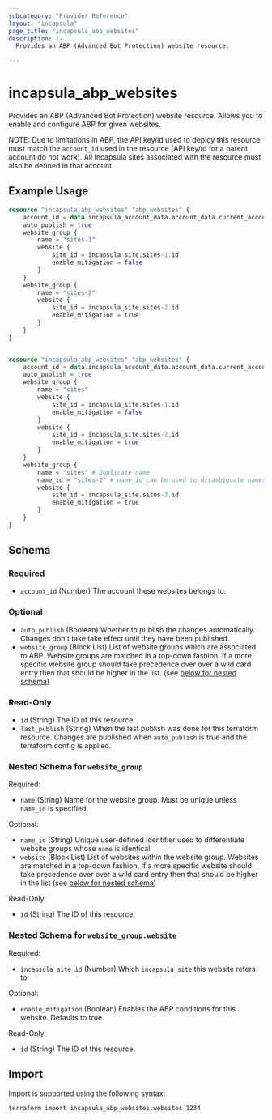 ```yaml
---
subcategory: "Provider Reference"
layout: "incapsula"
page_title: "incapsula_abp_websites"
description: |-
  Provides an ABP (Advanced Bot Protection) website resource.

---
```


# incapsula_abp_websites

Provides an ABP (Advanced Bot Protection) website resource. Allows you to enable and configure ABP for given websites.

NOTE: Due to limitations in ABP, the API key/id used to deploy this resource must match the `account_id` used in the resource (API key/id for a parent account do not work). All Incapsula sites associated with the resource must also be defined in that account.

## Example Usage

```terraform
resource "incapsula_abp_websites" "abp_websites" {
    account_id = data.incapsula_account_data.account_data.current_account
    auto_publish = true
    website_group {
        name = "sites-1"
        website {
            site_id = incapsula_site.sites-1.id
            enable_mitigation = false
        }
    }
    website_group {
        name = "sites-2"
        website {
            site_id = incapsula_site.sites-2.id
            enable_mitigation = true
        }
    }
}


resource "incapsula_abp_websites" "abp_websites" {
    account_id = data.incapsula_account_data.account_data.current_account
    auto_publish = true
    website_group {
        name = "sites"
        website {
            site_id = incapsula_site.sites-1.id
            enable_mitigation = false
        }
        website {
            site_id = incapsula_site.sites-2.id
            enable_mitigation = true
        }
    }
    website_group {
        name = "sites" # Duplicate name
        name_id = "sites-2" # name_id can be used to disambiguate names in case of duplicates
        website {
            site_id = incapsula_site.sites-3.id
            enable_mitigation = true
        }
    }
}
```

<!-- schema generated by tfplugindocs -->
## Schema

### Required

- `account_id` (Number) The account these websites belongs to.

### Optional

- `auto_publish` (Boolean) Whether to publish the changes automatically. Changes don't take take effect until they have been published.
- `website_group` (Block List) List of website groups which are associated to ABP. Website groups are matched in a top-down fashion. If a more specific website group should take precedence over over a wild card entry then that should be higher in the list. (see [below for nested schema](#nestedblock--website_group))

### Read-Only

- `id` (String) The ID of this resource.
- `last_publish` (String) When the last publish was done for this terraform resource. Changes are published when `auto_publish` is true and the terraform config is applied.

<a id="nestedblock--website_group"></a>
### Nested Schema for `website_group`

Required:

- `name` (String) Name for the website group. Must be unique unless `name_id` is specified.

Optional:

- `name_id` (String) Unique user-defined identifier used to differentiate website groups whose `name` is identical
- `website` (Block List) List of websites within the website group. Websites are matched in a top-down fashion. If a more specific website should take precedence over over a wild card entry then that should be higher in the list (see [below for nested schema](#nestedblock--website_group--website))

Read-Only:

- `id` (String) The ID of this resource.

<a id="nestedblock--website_group--website"></a>
### Nested Schema for `website_group.website`

Required:

- `incapsula_site_id` (Number) Which `incapsula_site` this website refers to

Optional:

- `enable_mitigation` (Boolean) Enables the ABP conditions for this website. Defaults to true.

Read-Only:

- `id` (String) The ID of this resource.

## Import

Import is supported using the following syntax:

```shell
terraform import incapsula_abp_websites.websites 1234
```
